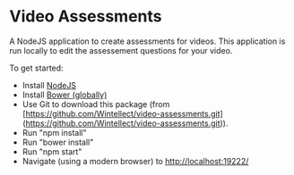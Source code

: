 # Video Assessments

A NodeJS application to create assessments for videos.  This application is run locally to edit 
the assessement questions for your video.

To get started:

- Install [NodeJS](http://nodejs.org/)
- Install [Bower (globally)](http://bower.io/)
- Use Git to download this package (from [https://github.com/Wintellect/video-assessments.git]
(https://github.com/Wintellect/video-assessments.git)). 
- Run "npm install"
- Run "bower install"
- Run "npm start"
- Navigate (using a modern browser) to [http://localhost:19222/](http://localhost:19222/) 
